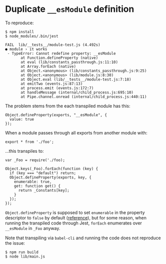 Duplicate `__esModule` definition
=================================

To reproduce:

```
$ npm install
$ node_modules/.bin/jest

FAIL  lib/__tests__/module-test.js (4.492s)
● module › it works
 - TypeError: Cannot redefine property: __esModule
       at Function.defineProperty (native)
       at eval (lib/constants_passthrough.js:11:10)
       at Array.forEach (native)
       at Object.<anonymous> (lib/constants_passthrough.js:9:25)
       at Object.<anonymous> (lib/module.js:8:30)
       at Object.eval (lib/__tests__/module-test.js:7:18)
       at emitTwo (events.js:87:13)
       at process.emit (events.js:172:7)
       at handleMessage (internal/child_process.js:695:10)
       at Pipe.channel.onread (internal/child_process.js:440:11)
```

The problem stems from the each transpiled module has this:

```
Object.defineProperty(exports, "__esModule", {
  value: true
});
```

When a module passes through all exports from another module with:

```
export * from './foo';
```

...this transpiles to:

```
var _Foo = require('./foo);

Object.keys(_Foo).forEach(function (key) {
  if (key === "default") return;
  Object.defineProperty(exports, key, {
    enumerable: true,
    get: function get() {
      return _Constants[key];
    }
  });
});
```

`Object.defineProperty` is supposed to set `enumerable` in the property
descriptor to `false` by default ([reference][]), but for some reason, when
running the transpiled code through Jest, `forEach` enumerates over `__esModule`
in `_Foo` anyway.

Note that transpiling via `babel-cli` and running the code does not reproduce
the issue:

```
$ npm run build
$ node lib/main.js
```

[reference]: https://developer.mozilla.org/en-US/docs/Web/JavaScript/Reference/Global_Objects/Object/defineProperty
